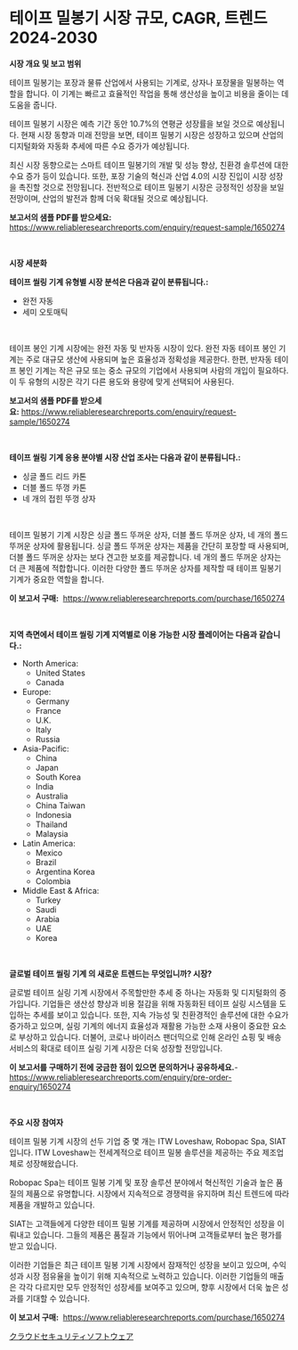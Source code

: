 <p><h1>테이프 밀봉기 시장 규모, CAGR, 트렌드 2024-2030</h1></p><p><strong>시장 개요 및 보고 범위</strong></p>
<p><p>테이프 밀봉기는 포장과 물류 산업에서 사용되는 기계로, 상자나 포장물을 밀봉하는 역할을 합니다. 이 기계는 빠르고 효율적인 작업을 통해 생산성을 높이고 비용을 줄이는 데 도움을 줍니다. </p><p>테이프 밀봉기 시장은 예측 기간 동안 10.7%의 연평균 성장률을 보일 것으로 예상됩니다. 현재 시장 동향과 미래 전망을 보면, 테이프 밀봉기 시장은 성장하고 있으며 산업의 디지털화와 자동화 추세에 따른 수요 증가가 예상됩니다. </p><p>최신 시장 동향으로는 스마트 테이프 밀봉기의 개발 및 성능 향상, 친환경 솔루션에 대한 수요 증가 등이 있습니다. 또한, 포장 기술의 혁신과 산업 4.0의 시장 진입이 시장 성장을 촉진할 것으로 전망됩니다. 전반적으로 테이프 밀봉기 시장은 긍정적인 성장을 보일 전망이며, 산업의 발전과 함께 더욱 확대될 것으로 예상됩니다.</p></p>
<p><strong>보고서의 샘플 PDF를 받으세요:</strong> <a href="https://www.reliableresearchreports.com/enquiry/request-sample/1650274">https://www.reliableresearchreports.com/enquiry/request-sample/1650274</a></p>
<p>&nbsp;</p>
<p><strong>시장 세분화</strong></p>
<p><strong>테이프 씰링 기계 유형별 시장 분석은 다음과 같이 분류됩니다.:</strong></p>
<p><ul><li>완전 자동</li><li>세미 오토매틱</li></ul></p>
<p>&nbsp;</p>
<p><p>테이프 봉인 기계 시장에는 완전 자동 및 반자동 시장이 있다. 완전 자동 테이프 봉인 기계는 주로 대규모 생산에 사용되며 높은 효율성과 정확성을 제공한다. 한편, 반자동 테이프 봉인 기계는 작은 규모 또는 중소 규모의 기업에서 사용되며 사람의 개입이 필요하다. 이 두 유형의 시장은 각기 다른 용도와 용량에 맞게 선택되어 사용된다.</p></p>
<p><strong>보고서의 샘플 PDF를 받으세요:</strong>&nbsp;<a href="https://www.reliableresearchreports.com/enquiry/request-sample/1650274">https://www.reliableresearchreports.com/enquiry/request-sample/1650274</a></p>
<p>&nbsp;</p>
<p><strong> 테이프 씰링 기계 응용 분야별 시장 산업 조사는 다음과 같이 분류됩니다.:</strong></p>
<p><ul><li>싱글 폴드 리드 카톤</li><li>더블 폴드 뚜껑 카톤</li><li>네 개의 접힌 뚜껑 상자</li></ul></p>
<p>&nbsp;</p>
<p><p>테이프 밀봉기 기계 시장은 싱글 폴드 뚜꺼운 상자, 더블 폴드 뚜꺼운 상자, 네 개의 폴드 뚜꺼운 상자에 활용됩니다. 싱글 폴드 뚜꺼운 상자는 제품을 간단히 포장할 때 사용되며, 더블 폴드 뚜꺼운 상자는 보다 견고한 보호를 제공합니다. 네 개의 폴드 뚜꺼운 상자는 더 큰 제품에 적합합니다. 이러한 다양한 폴드 뚜꺼운 상자를 제작할 때 테이프 밀봉기 기계가 중요한 역할을 합니다.</p></p>
<p><strong>이 보고서 구매:</strong>&nbsp; <a href="https://www.reliableresearchreports.com/purchase/1650274">https://www.reliableresearchreports.com/purchase/1650274</a></p>
<p>&nbsp;</p>
<p><strong>지역 측면에서 테이프 씰링 기계 지역별로 이용 가능한 시장 플레이어는 다음과 같습니다.:</strong></p>
<p><ul>
    <li>
        North America:
        <ul>
            <li>United States</li>
            <li>Canada</li>
        </ul>
    </li>
    <li>
        Europe:
        <ul>
            <li>Germany</li>
            <li>France</li>
            <li>U.K.</li>
            <li>Italy</li>
            <li>Russia</li>
        </ul>
    </li>
    <li>
        Asia-Pacific:
        <ul>
            <li>China</li>
            <li>Japan</li>
            <li>South Korea</li>
            <li>India</li>
            <li>Australia</li>
            <li>China Taiwan</li>
            <li>Indonesia</li>
            <li>Thailand</li>
            <li>Malaysia</li>
        </ul>
    </li>
    <li>
        Latin America:
        <ul>
            <li>Mexico</li>
            <li>Brazil</li>
            <li>Argentina Korea</li>
            <li>Colombia</li>
        </ul>
    </li>
    <li>
        Middle East & Africa:
        <ul>
            <li>Turkey</li>
            <li>Saudi</li>
            <li>Arabia</li>
            <li>UAE</li>
            <li>Korea</li>
        </ul>
    </li>
    </ul></p>
<p>&nbsp;</p>
<p><strong>글로벌 테이프 씰링 기계 의 새로운 트렌드는 무엇입니까? 시장?</strong></p>
<p><p>글로벌 테이프 실링 기계 시장에서 주목할만한 추세 중 하나는 자동화 및 디지털화의 증가입니다. 기업들은 생산성 향상과 비용 절감을 위해 자동화된 테이프 실링 시스템을 도입하는 추세를 보이고 있습니다. 또한, 지속 가능성 및 친환경적인 솔루션에 대한 수요가 증가하고 있으며, 실링 기계의 에너지 효율성과 재활용 가능한 소재 사용이 중요한 요소로 부상하고 있습니다. 더불어, 코로나 바이러스 팬더믹으로 인해 온라인 쇼핑 및 배송 서비스의 확대로 테이프 실링 기계 시장은 더욱 성장할 전망입니다.</p></p>
<p><strong>이 보고서를 구매하기 전에 궁금한 점이 있으면 문의하거나 공유하세요.</strong>- <a href="https://www.reliableresearchreports.com/enquiry/pre-order-enquiry/1650274">https://www.reliableresearchreports.com/enquiry/pre-order-enquiry/1650274</a></p>
<p>&nbsp;</p>
<p><strong>주요 시장 참여자</strong></p>
<p><p>테이프 밀봉 기계 시장의 선두 기업 중 몇 개는 ITW Loveshaw, Robopac Spa, SIAT입니다. ITW Loveshaw는 전세계적으로 테이프 밀봉 솔루션을 제공하는 주요 제조업체로 성장해왔습니다.</p><p>Robopac Spa는 테이프 밀봉 기계 및 포장 솔루션 분야에서 혁신적인 기술과 높은 품질의 제품으로 유명합니다. 시장에서 지속적으로 경쟁력을 유지하며 최신 트렌드에 따라 제품을 개발하고 있습니다.</p><p>SIAT는 고객들에게 다양한 테이프 밀봉 기계를 제공하며 시장에서 안정적인 성장을 이뤄내고 있습니다. 그들의 제품은 품질과 기능에서 뛰어나며 고객들로부터 높은 평가를 받고 있습니다.</p><p>이러한 기업들은 최근 테이프 밀봉 기계 시장에서 잠재적인 성장을 보이고 있으며, 수익성과 시장 점유율을 높이기 위해 지속적으로 노력하고 있습니다. 이러한 기업들의 매출은 각각 다르지만 모두 안정적인 성장세를 보여주고 있으며, 향후 시장에서 더욱 높은 성과를 기대할 수 있습니다.</p></p>
<p><strong>이 보고서 구매:</strong>&nbsp;&nbsp;<a href="https://www.reliableresearchreports.com/purchase/1650274">https://www.reliableresearchreports.com/purchase/1650274</a></p>
<p><p><a href="https://github.com/lily-u-genius/Market-Research-Report-List-1/blob/main/636779910921.md">クラウドセキュリティソフトウェア</a></p></p>
